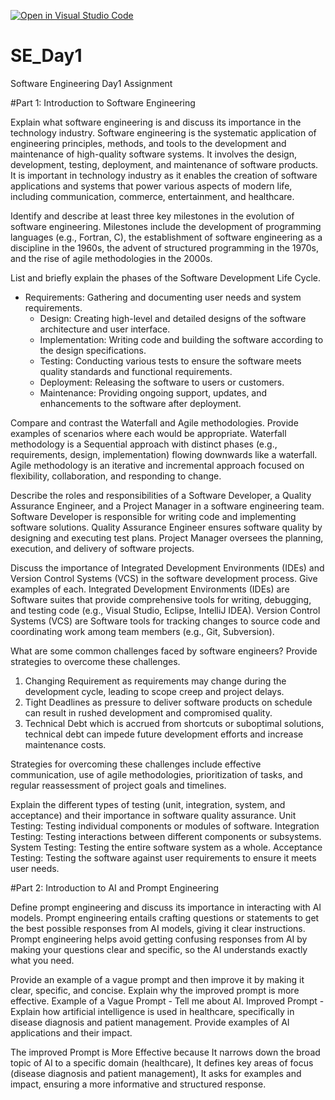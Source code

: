 [![Open in Visual Studio Code](https://classroom.github.com/assets/open-in-vscode-2e0aaae1b6195c2367325f4f02e2d04e9abb55f0b24a779b69b11b9e10269abc.svg)](https://classroom.github.com/online_ide?assignment_repo_id=18436379&assignment_repo_type=AssignmentRepo)
# SE_Day1
Software Engineering Day1 Assignment

#Part 1: Introduction to Software Engineering

Explain what software engineering is and discuss its importance in the technology industry.
Software engineering is the systematic application of engineering principles, methods, and tools to the development and maintenance of high-quality software systems. It involves the design, development, testing, deployment, and maintenance of software products. It is important in technology industry as it enables the creation of software applications and systems that power various aspects of modern life, including communication, commerce, entertainment, and healthcare.

Identify and describe at least three key milestones in the evolution of software engineering.
Milestones include the development of programming languages (e.g., Fortran, C), the establishment of software engineering as a discipline in the 1960s, the advent of structured programming in the 1970s, and the rise of agile methodologies in the 2000s.

List and briefly explain the phases of the Software Development Life Cycle.
- Requirements: Gathering and documenting user needs and system requirements.
  - Design: Creating high-level and detailed designs of the software architecture and user interface.
  - Implementation: Writing code and building the software according to the design specifications.
  - Testing: Conducting various tests to ensure the software meets quality standards and functional requirements.
  - Deployment: Releasing the software to users or customers.
  - Maintenance: Providing ongoing support, updates, and enhancements to the software after deployment.

Compare and contrast the Waterfall and Agile methodologies. Provide examples of scenarios where each would be appropriate.
Waterfall methodology is a Sequential approach with distinct phases (e.g., requirements, design, implementation) flowing downwards like a waterfall. Agile methodology is an iterative and incremental approach focused on flexibility, collaboration, and responding to change.

Describe the roles and responsibilities of a Software Developer, a Quality Assurance Engineer, and a Project Manager in a software engineering team.
Software Developer is responsible for writing code and implementing software solutions.
Quality Assurance Engineer ensures software quality by designing and executing test plans.
Project Manager oversees the planning, execution, and delivery of software projects.

Discuss the importance of Integrated Development Environments (IDEs) and Version Control Systems (VCS) in the software development process. Give examples of each.
Integrated Development Environments (IDEs) are Software suites that provide comprehensive tools for writing, debugging, and testing code (e.g., Visual Studio, Eclipse, IntelliJ IDEA).
Version Control Systems (VCS) are Software tools for tracking changes to source code and coordinating work among team members (e.g., Git, Subversion).

What are some common challenges faced by software engineers? Provide strategies to overcome these challenges.
1. Changing Requirement as requirements may change during the development cycle, leading to scope creep and project delays.
2. Tight Deadlines as pressure to deliver software products on schedule can result in rushed development and compromised quality.
3. Technical Debt which is accrued from shortcuts or suboptimal solutions, technical debt can impede future development efforts and increase maintenance costs.

Strategies for overcoming these challenges include effective communication, use of agile methodologies, prioritization of tasks, and regular reassessment of project goals and timelines.

Explain the different types of testing (unit, integration, system, and acceptance) and their importance in software quality assurance.
Unit Testing: Testing individual components or modules of software.
Integration Testing: Testing interactions between different components or subsystems.
System Testing: Testing the entire software system as a whole.
Acceptance Testing: Testing the software against user requirements to ensure it meets user needs.

#Part 2: Introduction to AI and Prompt Engineering


Define prompt engineering and discuss its importance in interacting with AI models.
Prompt engineering entails crafting questions or statements to get the best possible responses from AI models, giving it clear instructions.
Prompt engineering helps avoid getting confusing responses from AI by making your questions clear and specific, so the AI understands exactly what you need.

Provide an example of a vague prompt and then improve it by making it clear, specific, and concise. Explain why the improved prompt is more effective.
Example of a Vague Prompt - Tell me about AI.
Improved Prompt - Explain how artificial intelligence is used in healthcare, specifically in disease diagnosis and patient management. Provide examples of AI applications and their impact.

The improved Prompt is More Effective because It narrows down the broad topic of AI to a specific domain (healthcare), It defines key areas of focus (disease diagnosis and patient management), It asks for examples and impact, ensuring a more informative and structured response.

